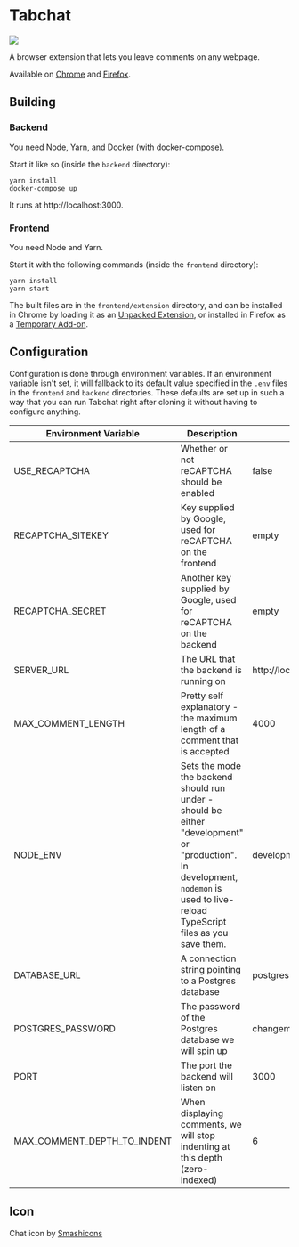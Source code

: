 # Tabchat

![](https://github.com/mshindal/tabchat/workflows/main/badge.svg)

A browser extension that lets you leave comments on any webpage. 

Available on [Chrome](https://chrome.google.com/webstore/detail/tabchat/ijilaalgbbmmbkgonfkokjajnlgojaio) and [Firefox](https://addons.mozilla.org/en-US/firefox/addon/tabchat/).

## Building

### Backend

You need Node, Yarn, and Docker (with docker-compose). 

Start it like so (inside the `backend` directory):

```
yarn install
docker-compose up
```

It runs at http://localhost:3000. 

### Frontend

You need Node and Yarn. 

Start it with the following commands (inside the `frontend` directory):

```
yarn install
yarn start
```

The built files are in the `frontend/extension` directory, and can be installed in Chrome by loading it as an [Unpacked Extension](https://developer.chrome.com/extensions/getstarted#manifest), or installed in Firefox as a [Temporary Add-on](https://developer.mozilla.org/en-US/docs/Mozilla/Add-ons/WebExtensions/Temporary_Installation_in_Firefox).

## Configuration

Configuration is done through environment variables. If an environment variable isn't set, it will fallback to its default value specified in the `.env` files in the `frontend` and `backend` directories. These defaults are set up in such a way that you can run Tabchat right after cloning it without having to configure anything.

|Environment Variable|Description|Default Value|
|-------------------|-------|-------------|
|USE_RECAPTCHA      |Whether or not reCAPTCHA should be enabled|false|
|RECAPTCHA_SITEKEY|Key supplied by Google, used for reCAPTCHA on the frontend|empty|
|RECAPTCHA_SECRET|Another key supplied by Google, used for reCAPTCHA on the backend|empty|
|SERVER_URL|The URL that the backend is running on|http://localhost:3000|
|MAX_COMMENT_LENGTH|Pretty self explanatory - the maximum length of a comment that is accepted|4000|
|NODE_ENV|Sets the mode the backend should run under - should be either "development" or "production". In development, `nodemon` is used to live-reload TypeScript files as you save them. |development|
|DATABASE_URL|A connection string pointing to a Postgres database|postgres://postgres:changeme@db:5432/postgres|
|POSTGRES_PASSWORD|The password of the Postgres database we will spin up|changeme|
|PORT|The port the backend will listen on|3000|
|MAX_COMMENT_DEPTH_TO_INDENT|When displaying comments, we will stop indenting at this depth (zero-indexed)|6|

## Icon

Chat icon by [Smashicons](https://www.flaticon.com/free-icon/chat_134920)
